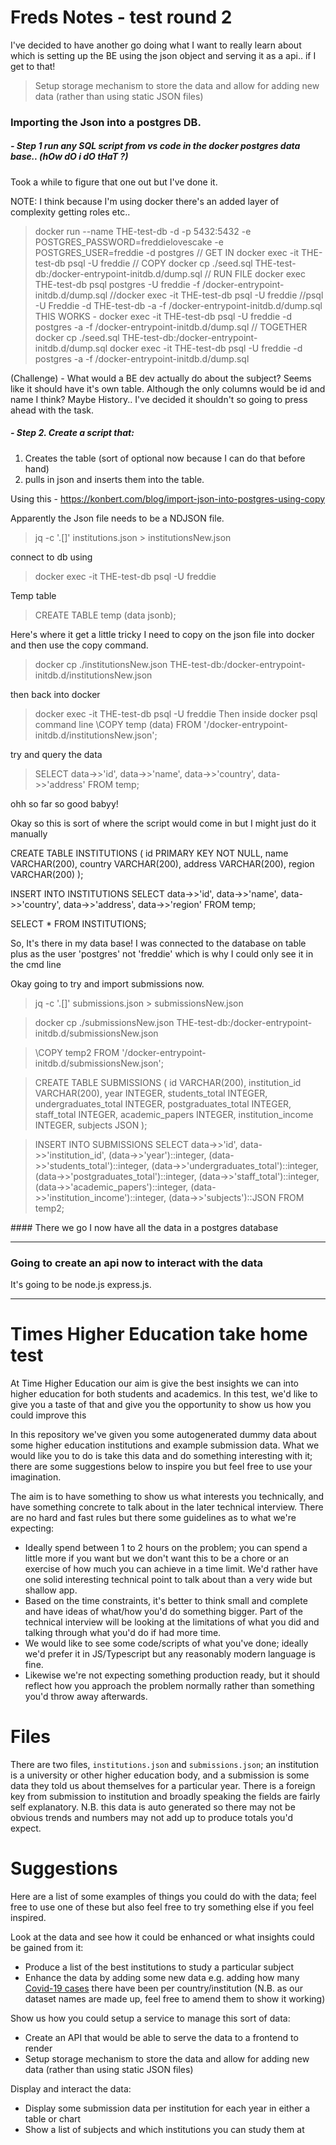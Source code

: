 # Freds Notes - test round 2



I've decided to have another go doing what I want to really learn about which is setting up the BE using the json object and serving it as a api.. if I get to that!

> Setup storage mechanism to store the data and allow for adding new data (rather than using static JSON files)

### Importing the Json into a postgres DB.

##### - Step 1 run any SQL script from vs code in the docker postgres data base.. (hOw dO i dO tHaT ?)

Took a while to figure that one out but I've done it.

NOTE: I think because I'm using docker there's an added layer of complexity getting roles etc..

> docker run --name THE-test-db -d -p 5432:5432 -e POSTGRES_PASSWORD=freddielovescake -e POSTGRES_USER=freddie -d postgres
> // GET IN 
> docker exec -it THE-test-db psql -U freddie
> // COPY
> docker cp ./seed.sql THE-test-db:/docker-entrypoint-initdb.d/dump.sql
> // RUN FILE
> docker exec THE-test-db psql postgres -U freddie  -f /docker-entrypoint-initdb.d/dump.sql
> //docker exec -it THE-test-db psql -U freddie
> //psql -U Freddie -d THE-test-db -a -f /docker-entrypoint-initdb.d/dump.sql
> THIS WORKS - docker exec -it THE-test-db psql -U freddie -d postgres -a -f /docker-entrypoint-initdb.d/dump.sql
> // TOGETHER 
> docker cp ./seed.sql THE-test-db:/docker-entrypoint-initdb.d/dump.sql
> docker exec -it THE-test-db psql -U freddie -d postgres -a -f /docker-entrypoint-initdb.d/dump.sql


(Challenge) - What would a BE dev actually do about the subject? Seems like it should have it's own table. Although the only columns would be id and name I think? Maybe History..
I've decided it shouldn't so going to press ahead with the task.

##### - Step 2. Create a script that:
  1. Creates the table (sort of optional now because I can do that before hand)
  2. pulls in json and inserts them into the table.

Using this - https://konbert.com/blog/import-json-into-postgres-using-copy 

Apparently the Json file needs to be a NDJSON file.

> jq -c '.[]' institutions.json > institutionsNew.json

connect to db using

> docker exec -it THE-test-db psql -U freddie

Temp table

> CREATE TABLE temp (data jsonb);

Here's where it get a little tricky I need to copy on the json file into docker and then use the copy command.

> docker cp ./institutionsNew.json THE-test-db:/docker-entrypoint-initdb.d/institutionsNew.json

then back into docker

> docker exec -it THE-test-db psql -U freddie
Then inside docker psql command line
> \COPY temp (data) FROM '/docker-entrypoint-initdb.d/institutionsNew.json';

try and query the data 

> SELECT data->>'id', data->>'name', data->>'country', data->>'address' FROM temp;

ohh so far so good babyy!

Okay so this is sort of where the script would come in but I might just do it manually

CREATE TABLE INSTITUTIONS (
  id PRIMARY KEY NOT NULL,
  name VARCHAR(200),
  country VARCHAR(200),
  address VARCHAR(200),
  region VARCHAR(200)
);

INSERT INTO INSTITUTIONS
SELECT data->>'id', data->>'name', data->>'country', data->>'address', data->>'region'
FROM temp;

SELECT * FROM INSTITUTIONS;

So, It's there in my data base! I was connected to the database on table plus as the user 'postgres' not 'freddie' which is why I could only see it in the cmd line

Okay going to try and import submissions now.

> jq -c '.[]' submissions.json > submissionsNew.json

> docker cp ./submissionsNew.json THE-test-db:/docker-entrypoint-initdb.d/submissionsNew.json

> \COPY temp2 FROM '/docker-entrypoint-initdb.d/submissionsNew.json';

> CREATE TABLE SUBMISSIONS (
  id VARCHAR(200),
  institution_id VARCHAR(200),
  year INTEGER,
  students_total INTEGER,
  undergraduates_total INTEGER,
  postgraduates_total INTEGER,
  staff_total INTEGER,
  academic_papers INTEGER,
  institution_income INTEGER,
  subjects JSON
);


> INSERT INTO SUBMISSIONS
> SELECT data->>'id', data->>'institution_id', (data->>'year')::integer, (data->>'students_total')::integer, (data->>'undergraduates_total')::integer, (data->>'postgraduates_total')::integer, (data->>'staff_total')::integer, (data->>'academic_papers')::integer, (data->>'institution_income')::integer, (data->>'subjects')::JSON
FROM temp2;

#### There we go I now have all the data in a postgres database

---

### Going to create an api now to interact with the data

It's going to be node.js express.js.








---

# Times Higher Education take home test

At Time Higher Education our aim is give the best insights we can into higher education for both students and academics. In this test, we'd like to give you a taste of that and give you the opportunity to show us how you could improve this

In this repository we've given you some autogenerated dummy data about some higher education institutions and example submission data. What we would like you to do is take this data and do something interesting with it; there are some suggestions below to inspire you but feel free to use your imagination.

The aim is to have something to show us what interests you technically, and have something concrete to talk about in the later technical interview. There are no hard and fast rules but there some guidelines as to what we're expecting:

 - Ideally spend between 1 to 2 hours on the problem; you can spend a little more if you want but we don't want this to be a chore or an exercise of how much you can achieve in a time limit. We'd rather have one solid interesting technical point to talk about than a very wide but shallow app.
 - Based on the time constraints, it's better to think small and complete and have ideas of what/how you'd do something bigger. Part of the technical interview will be looking at the limitations of what you did and talking through what you'd do if had more time.
 - We would like to see some code/scripts of what you've done; ideally we'd prefer it in JS/Typescript but any reasonably modern language is fine.
 - Likewise we're not expecting something production ready, but it should reflect how you approach the problem normally rather than something you'd throw away afterwards.

# Files

There are two files, `institutions.json` and `submissions.json`; an institution is a university or other higher education body, and a submission is some data they told us about themselves for a particular year. There is a foreign key from submission to institution and broadly speaking the fields are fairly self explanatory. N.B. this data is auto generated so there may not be obvious trends and numbers may not add up to produce totals you'd expect.

# Suggestions
Here are a list of some examples of things you could do with the data; feel free to use one of these but also feel free to try something else if you feel inspired.

Look at the data and see how it could be enhanced or what insights could be gained from it:
 - Produce a list of the best institutions to study a particular subject
 - Enhance the data by adding some new data e.g. adding how many [Covid-19 cases](https://github.com/nytimes/covid-19-data) there have been per country/institution (N.B. as our dataset names are made up, feel free to amend them to show it working)

Show us how you could setup a service to manage this sort of data:
 - Create an API that would be able to serve the data to a frontend to render
 - Setup storage mechanism to store the data and allow for adding new data (rather than using static JSON files)

Display and interact the data:
 - Display some submission data per institution for each year in either a table or chart
 - Show a list of subjects and which institutions you can study them at


